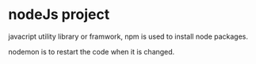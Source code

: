 # nodeJs project

javacript utility library or framwork, npm is used to install node packages.

nodemon is to restart the code when it is changed.
